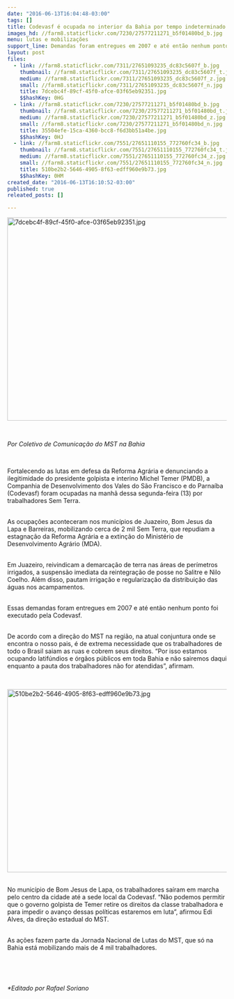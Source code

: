 ```yaml
---
date: "2016-06-13T16:04:48-03:00"
tags: []
title: Codevasf é ocupada no interior da Bahia por tempo indeterminado
images_hd: //farm8.staticflickr.com/7230/27577211271_b5f01480bd_b.jpg
menu: lutas e mobilizações
support_line: Demandas foram entregues em 2007 e até então nenhum ponto foi executado pela Codevasf.
layout: post
files:
  - link: //farm8.staticflickr.com/7311/27651093235_dc83c5607f_b.jpg
    thumbnail: //farm8.staticflickr.com/7311/27651093235_dc83c5607f_t.jpg
    medium: //farm8.staticflickr.com/7311/27651093235_dc83c5607f_z.jpg
    small: //farm8.staticflickr.com/7311/27651093235_dc83c5607f_n.jpg
    title: 7dcebc4f-89cf-45f0-afce-03f65eb92351.jpg
    $$hashKey: 0HG
  - link: //farm8.staticflickr.com/7230/27577211271_b5f01480bd_b.jpg
    thumbnail: //farm8.staticflickr.com/7230/27577211271_b5f01480bd_t.jpg
    medium: //farm8.staticflickr.com/7230/27577211271_b5f01480bd_z.jpg
    small: //farm8.staticflickr.com/7230/27577211271_b5f01480bd_n.jpg
    title: 35504efe-15ca-4360-bcc8-f6d3bb51a4be.jpg
    $$hashKey: 0HJ
  - link: //farm8.staticflickr.com/7551/27651110155_772760fc34_b.jpg
    thumbnail: //farm8.staticflickr.com/7551/27651110155_772760fc34_t.jpg
    medium: //farm8.staticflickr.com/7551/27651110155_772760fc34_z.jpg
    small: //farm8.staticflickr.com/7551/27651110155_772760fc34_n.jpg
    title: 510be2b2-5646-4905-8f63-edff960e9b73.jpg
    $$hashKey: 0HM
created_date: "2016-06-13T16:10:52-03:00"
published: true
releated_posts: []

---
```

<p><img alt="7dcebc4f-89cf-45f0-afce-03f65eb92351.jpg" height="466" src="//farm8.staticflickr.com/7311/27651093235_dc83c5607f_b.jpg" width="700" /></p>

<p>&nbsp;</p>

<p><em>Por Coletivo de Comunica&ccedil;&atilde;o do MST na Bahia</em></p>

<p>&nbsp;</p>

<p>Fortalecendo as lutas em defesa da Reforma Agr&aacute;ria e denunciando a ilegitimidade do presidente golpista e interino Michel Temer (PMDB), a Companhia de Desenvolvimento dos Vales do S&atilde;o Francisco e do Parna&iacute;ba (Codevasf) foram ocupadas na manh&atilde; dessa segunda-feira (13) por trabalhadores Sem Terra.</p>

<p><br />
As ocupa&ccedil;&otilde;es aconteceram nos munic&iacute;pios de Juazeiro, Bom Jesus da Lapa e Barreiras, mobilizando cerca de 2 mil Sem Terra, que repudiam a estagna&ccedil;&atilde;o da Reforma Agr&aacute;ria e a extin&ccedil;&atilde;o do Minist&eacute;rio de Desenvolvimento Agr&aacute;rio (MDA).</p>

<p><br />
Em Juazeiro, reivindicam a demarca&ccedil;&atilde;o de terra nas &aacute;reas de per&iacute;metros irrigados, a suspens&atilde;o imediata da reintegra&ccedil;&atilde;o de posse no Salitre e Nilo Coelho. Al&eacute;m disso, pautam irriga&ccedil;&atilde;o e regulariza&ccedil;&atilde;o da distribui&ccedil;&atilde;o das &aacute;guas nos acampamentos.</p>

<p><br />
Essas demandas foram entregues em 2007 e at&eacute; ent&atilde;o nenhum ponto foi executado pela Codevasf.</p>

<p><br />
De acordo com a dire&ccedil;&atilde;o do MST na regi&atilde;o, na atual conjuntura onde se encontra o nosso pais, &eacute; de extrema necessidade que os trabalhadores de todo o Brasil saiam as ruas e cobrem seus direitos. &ldquo;Por isso estamos ocupando latif&uacute;ndios e &oacute;rg&atilde;os p&uacute;blicos em toda Bahia e n&atilde;o sairemos daqui enquanto a pauta dos trabalhadores n&atilde;o for atendidas&rdquo;, afirmam.</p>

<p>&nbsp;</p>

<p><img alt="510be2b2-5646-4905-8f63-edff960e9b73.jpg" height="420" src="//farm8.staticflickr.com/7551/27651110155_772760fc34_b.jpg" width="700" /></p>

<p><br />
No munic&iacute;pio de Bom Jesus de Lapa, os trabalhadores sa&iacute;ram em marcha pelo centro da cidade at&eacute; a sede local da Codevasf. &ldquo;N&atilde;o podemos permitir que o governo golpista de Temer retire os direitos da classe trabalhadora e para impedir o avan&ccedil;o dessas pol&iacute;ticas estaremos em luta&rdquo;, afirmou Edi Alves, da dire&ccedil;&atilde;o estadual do MST.</p>

<p><br />
As a&ccedil;&otilde;es fazem parte da Jornada Nacional de Lutas do MST, que s&oacute; na Bahia est&aacute; mobilizando mais de 4 mil trabalhadores.</p>

<p>&nbsp;</p>

<p>&nbsp;</p>

<p><em>*Editado por Rafael Soriano</em></p>
